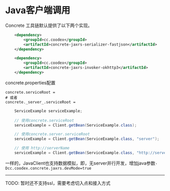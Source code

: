 # Java客户端调用

Concrete 工具链默认提供了以下两个实现。
```xml
    <dependency>
        <groupId>cc.coodex</groupId>
        <artifactId>concrete-jaxrs-serializer-fastjson</artifactId>
    </dependency>

    <dependency>
        <groupId>cc.coodex</groupId>
        <artifactId>concrete-jaxrs-invoker-okhttp3</artifactId>
    </dependency>
```

concrete.properties配置

    concrete.serviceRoot = 
    # 或者
    concrete._server_.serviceRoot = 


```java
    ServiceExample serviceExample;
    
    // 使用concrete.serviceRoot
    serviceExample = Client.getBean(ServiceExample.class);

    // 使用concrete.server.serviceRoot
    serviceExample = Client.getBean(ServiceExample.class, "server");

    // 使用 http://serverName
    serviceExample = Client.getBean(ServiceExample.class, "http://serverName");
```

一样的，JavaClient也支持数据模拟，即，无server并行开发，增加java参数`-Dcc.coodex.concrete.jaxrs.devMode=true`

-----
TODO: 暂时还不支持ssl，需要考虑切入点和接入方式